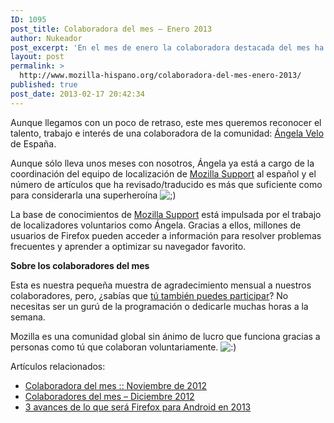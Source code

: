 ```yaml
---
ID: 1095
post_title: Colaboradora del mes – Enero 2013
author: Nukeador
post_excerpt: 'En el mes de enero la colaboradora destacada del mes ha sido &Aacute;ngela, &iexcl;enhorabuena!'
layout: post
permalink: >
  http://www.mozilla-hispano.org/colaboradora-del-mes-enero-2013/
published: true
post_date: 2013-02-17 20:42:34
---
```

<p>Aunque llegamos con un poco de retraso, este mes queremos reconocer el talento, trabajo e interés de una colaboradora de la comunidad: <a href="https://www.mozilla-hispano.org/documentacion/Usuario:Avelper">Ángela Velo</a> de España.</p>
<p>Aunque sólo lleva unos meses con nosotros, Ángela ya está a cargo de la coordinación del equipo de localización de <a href="https://support.mozilla.org/es/">Mozilla Support</a> al español y el número de artículos que ha revisado/traducido es más que suficiente como para considerarla una superheroína <img src='http://www.mozilla-hispano.org/wp-includes/images/smilies/icon_wink.gif' alt=';)' class='wp-smiley' /> </p>
<p>La base de conocimientos de <a href="https://support.mozilla.org/es/">Mozilla Support</a> está impulsada por el trabajo de localizadores voluntarios como Ángela. Gracias a ellos, millones de usuarios de Firefox pueden acceder a información para resolver problemas frecuentes y aprender a optimizar su navegador favorito.</p>
<p><strong>Sobre los colaboradores del mes</strong></p>
<p>Esta es nuestra pequeña muestra de agradecimiento mensual a nuestros colaboradores, pero, ¿sabías que <a href="https://www.mozilla-hispano.org/documentacion/Colabora">tú también puedes participar</a>? No necesitas ser un gurú de la programación o dedicarle muchas horas a la semana.</p>
<p>Mozilla es una comunidad global sin ánimo de lucro que funciona gracias a personas como tú que colaboran voluntariamente. <img src='http://www.mozilla-hispano.org/wp-includes/images/smilies/icon_smile.gif' alt=':)' class='wp-smiley' /> </p>
<div class='yarpp-related-rss'>
<p>Artículos relacionados:<ul>
<li><a href='http://www.mozilla-hispano.org/colaboradora-del-mes-octubre-de-2012/' rel='bookmark' title='Colaboradora del mes :: Noviembre de 2012'>Colaboradora del mes :: Noviembre de 2012</a></li>
<li><a href='http://www.mozilla-hispano.org/colaboradores-del-mes-diciembre-2012/' rel='bookmark' title='Colaboradores del mes – Diciembre 2012'>Colaboradores del mes – Diciembre 2012</a></li>
<li><a href='http://blog.mozilla.org/laguaridadefirefox/2013/01/07/3-avances-de-lo-que-sera-firefox-para-android-en-2013/' rel='bookmark' title='3 avances de lo que será Firefox para Android en 2013'>3 avances de lo que será Firefox para Android en 2013</a></li>
</ul></p>
</div>
